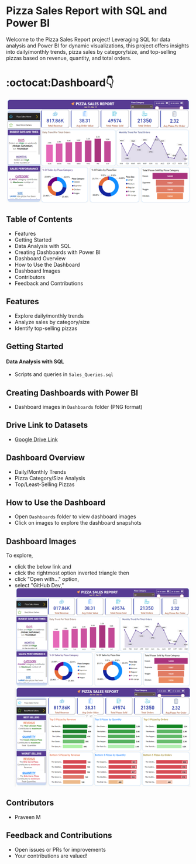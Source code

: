 # Pizza Sales Report with SQL and Power BI

Welcome to the Pizza Sales Report project! Leveraging SQL for data analysis and Power BI for dynamic visualizations, this project offers insights into daily/monthly trends, pizza sales by category/size, and top-selling pizzas based on revenue, quantity, and total orders.

# :octocat:Dashboard👇
![Screenshot 2023-07-28 152259](https://github.com/Praveendinesha/Pizza-Sales-Report/blob/main/Dashboards/Pizza_Sales_Home.png)


## Table of Contents
- Features
- Getting Started
- Data Analysis with SQL
- Creating Dashboards with Power BI
- Dashboard Overview
- How to Use the Dashboard
- Dashboard Images
- Contributors
- Feedback and Contributions

## Features
- Explore daily/monthly trends
- Analyze sales by category/size
- Identify top-selling pizzas

## Getting Started
#### Data Analysis with SQL
- Scripts and queries in `Sales_Queries.sql`
  
## Creating Dashboards with Power BI
- Dashboard images in `Dashboards` folder (PNG format)

## Drive Link to Datasets
- [Google Drive Link](https://drive.google.com/drive/folders/1q4biuKj2hR4Z1fRzKy0Jhr3ZDkBPlpYY?usp=sharing)

## Dashboard Overview
- Daily/Monthly Trends
- Pizza Category/Size Analysis
- Top/Least-Selling Pizzas

## How to Use the Dashboard
- Open `Dashboards` folder to view dashboard images
- Click on images to explore the dashboard snapshots

## Dashboard Images
To explore, 
- click the below link and
- click the rightmost option inverted triangle then 
- click "Open with..." option, 
- select "GitHub Dev," 
![Home](Dashboards/Pizza_Sales_Home.png)
![Best and Worst Sellers](Dashboards/Best_and_Worst_Sellers.png)

## Contributors
- Praveen M

## Feedback and Contributions
- Open issues or PRs for improvements
- Your contributions are valued!
